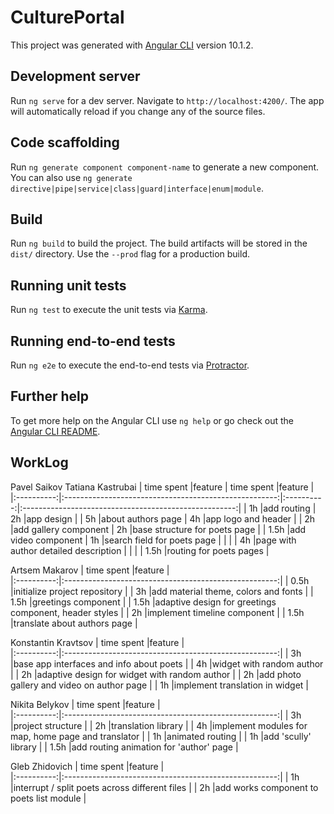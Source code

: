 # CulturePortal

This project was generated with [Angular CLI](https://github.com/angular/angular-cli) version 10.1.2.

## Development server

Run `ng serve` for a dev server. Navigate to `http://localhost:4200/`. The app will automatically reload if you change any of the source files.

## Code scaffolding

Run `ng generate component component-name` to generate a new component. You can also use `ng generate directive|pipe|service|class|guard|interface|enum|module`.

## Build

Run `ng build` to build the project. The build artifacts will be stored in the `dist/` directory. Use the `--prod` flag for a production build.

## Running unit tests

Run `ng test` to execute the unit tests via [Karma](https://karma-runner.github.io).

## Running end-to-end tests

Run `ng e2e` to execute the end-to-end tests via [Protractor](http://www.protractortest.org/).

## Further help

To get more help on the Angular CLI use `ng help` or go check out the [Angular CLI README](https://github.com/angular/angular-cli/blob/master/README.md).

## WorkLog
Pavel Saikov                                                           Tatiana Kastrubai
| time spent |feature                                                | time spent |feature                                                |                        
|:----------:|:-----------------------------------------------------:|:----------:|:-----------------------------------------------------:|
|    1h      |add routing                                            |    2h      |app design                                             |
|    5h      |about authors page                                     |    4h      |app logo and header                                    |
|    2h      |add gallery component                                  |    2h      |base structure for poets page                          |
|    1.5h    |add video component                                    |    1h      |search field for poets page                            |
|            |                                                       |    4h      |page with author detailed description                  |
|            |                                                       |    1.5h    |routing for poets pages                                |

Artsem Makarov
| time spent |feature                                                |                     
|:----------:|:-----------------------------------------------------:|
|    0.5h    |initialize project repository                          |
|    3h      |add material theme, colors and fonts                   |
|    1.5h    |greetings component                                    |
|    1.5h    |adaptive design for greetings component, header styles |
|    2h      |implement timeline component                           |
|    1.5h    |translate about authors page                           |

Konstantin Kravtsov
| time spent |feature                                                |                     
|:----------:|:-----------------------------------------------------:|
|    3h      |base app interfaces and info about poets               |
|    4h      |widget with random author                              |
|    2h      |adaptive design for widget with random author          |
|    2h      |add photo gallery and video on author page             |
|    1h      |implement translation in widget                        |

Nikita Belykov
| time spent |feature                                                |                     
|:----------:|:-----------------------------------------------------:|
|    3h      |project structure                                      |
|    2h      |translation library                                    |
|    4h      |implement modules for map, home page and translator    |
|    1h      |animated routing                                       |
|    1h      |add 'scully' library                                   |
|    1.5h    |add routing animation for 'author' page                |

Gleb Zhidovich
| time spent |feature                                                |                     
|:----------:|:-----------------------------------------------------:|
|    1h      |interrupt / split poets across different files         |
|    2h      |add works component to poets list module               |
